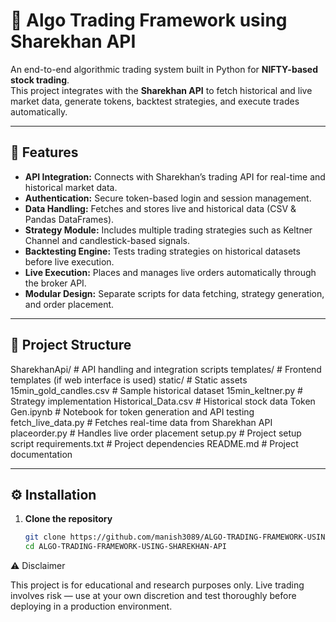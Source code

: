 # 🧠 Algo Trading Framework using Sharekhan API

An end-to-end algorithmic trading system built in Python for **NIFTY-based stock trading**.  
This project integrates with the **Sharekhan API** to fetch historical and live market data, generate tokens, backtest strategies, and execute trades automatically.

---

## 🚀 Features

- **API Integration:** Connects with Sharekhan’s trading API for real-time and historical market data.  
- **Authentication:** Secure token-based login and session management.  
- **Data Handling:** Fetches and stores live and historical data (CSV & Pandas DataFrames).  
- **Strategy Module:** Includes multiple trading strategies such as Keltner Channel and candlestick-based signals.  
- **Backtesting Engine:** Tests trading strategies on historical datasets before live execution.  
- **Live Execution:** Places and manages live orders automatically through the broker API.  
- **Modular Design:** Separate scripts for data fetching, strategy generation, and order placement.

---

## 🧩 Project Structure

SharekhanApi/ # API handling and integration scripts
templates/ # Frontend templates (if web interface is used)
static/ # Static assets
15min_gold_candles.csv # Sample historical dataset
15min_keltner.py # Strategy implementation
Historical_Data.csv # Historical stock data
Token Gen.ipynb # Notebook for token generation and API testing
fetch_live_data.py # Fetches real-time data from Sharekhan API
placeorder.py # Handles live order placement
setup.py # Project setup script
requirements.txt # Project dependencies
README.md # Project documentation


---

## ⚙️ Installation

1. **Clone the repository**
   ```bash
   git clone https://github.com/manish3089/ALGO-TRADING-FRAMEWORK-USING-SHAREKHAN-API
   cd ALGO-TRADING-FRAMEWORK-USING-SHAREKHAN-API

⚠️ Disclaimer

This project is for educational and research purposes only.
Live trading involves risk — use at your own discretion and test thoroughly before deploying in a production environment.
